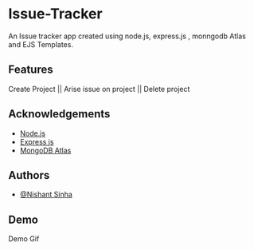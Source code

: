 # Issue-Tracker

An Issue tracker app created using node.js, express.js , monngodb Atlas and EJS Templates.


## Features
Create Project ||  Arise issue on project ||  Delete project
## Acknowledgements

 - [Node.js](https://nodejs.org/en)
 - [Express js](https://expressjs.com/)
 - [MongoDB Atlas](https://mongodb.com)


## Authors

- [@Nishant Sinha](https://github.com/Nishant96089)


## Demo

Demo Gif
<img src="https://drive.google.com/drive/u/0/folders/1TwRvP_wC8sXP2YWq0BqvZFfBjHeOvCd0" alt="">
